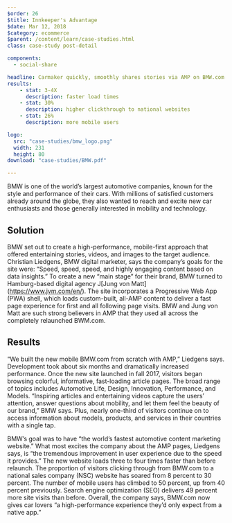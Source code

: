 ```yaml
---
$order: 26
$title: Innkeeper's Advantage
$date: Mar 12, 2018
$category: ecommerce
$parent: /content/learn/case-studies.html
class: case-study post-detail

components:
  - social-share

headline: Carmaker quickly, smoothly shares stories via AMP on BMW.com
results:
    - stat: 3-4X
      description: faster load times
    - stat: 30%
      description: higher clickthrough to national websites
    - stat: 26%
      description: more mobile users

logo:
  src: "case-studies/bmw_logo.png"
  width: 231
  height: 80
download: "case-studies/BMW.pdf"

---
```



<div class="img-left">
    <amp-img width="400" height="754" layout="responsive" src="/static/img/case-studies/bmw_1.png"></amp-img>
</div>

BMW is one of the world’s largest automotive companies, known for the style and performance of their cars. With millions of satisfied customers already around the globe, they also wanted to reach and excite new car enthusiasts and those generally interested in mobility and technology.

## Solution

BMW set out to create a high-performance, mobile-first approach that offered entertaining stories, videos, and images to the target audience. Christian Liedgens, BMW digital marketer, says the company’s goals for the site were: “Speed, speed, speed, and highly engaging content based on data insights.” To create a new “main stage” for their brand, BMW turned to Hamburg-based digital agency J[Jung von Matt] (https://www.jvm.com/en/). The site incorporates a Progressive Web App (PWA) shell, which loads custom-built, all-AMP content to deliver a fast page experience for first and all following page visits. BMW and Jung von Matt are such strong believers in AMP that they used all across the completely relaunched BWM.com.

<div class="img-right">
    <amp-img width="400" height="754" layout="responsive" src="/static/img/case-studies/bmw_2.png"></amp-img>
</div>

## Results

“We built the new mobile BMW.com from scratch with AMP,” Liedgens says. Development took about six months and dramatically increased performance. Once the new site launched in fall 2017, visitors began browsing colorful, informative, fast-loading article pages. The broad range of topics includes Automotive Life, Design, Innovation, Performance, and Models. “Inspiring articles and entertaining videos capture the users’ attention, answer questions about mobility, and let them feel the beauty of our brand,” BMW says. Plus, nearly one-third of visitors continue on to access information about models, products, and services in their countries with a single tap.
 
BMW’s goal was to have “the world’s fastest automotive content marketing website.” What most excites the company about the AMP pages, Liedgens says, is “the tremendous improvement in user experience due to the speed it provides.” The new website loads three to four times faster than before relaunch. The proportion of visitors clicking through from BMW.com to a national sales company (NSC) website has soared from 8 percent to 30 percent.  The number of mobile users has climbed to 50 percent, up from 40 percent previously. Search engine optimization (SEO) delivers 49 percent more site visits than before. Overall, the company says, BMW.com now gives car lovers “a high-performance experience they’d only expect from a native app.”

